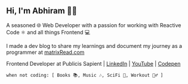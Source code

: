 ## Hi, I'm Abhiram 👨‍🚀

A seasoned 🌐 Web Developer with a passion for working with Reactive Code ⚛️ and all things Frontend 💻

I made a dev blog to share my learnings and document my journey as a programmer at [matrixRead.com](https://matrixread.com/)

Frontend Developer at Publicis Sapient | [LinkedIn](https://linkedin.com/in/abhiramready/) |  [YouTube](https://www.youtube.com/channel/UCsaSDDD5F1F774wzpSl0oDQ) | [Codepen](https://codepen.io/abhiramready/pens/showcase)
```
when not coding: [ Books 📚, Music 🎶, SciFi 🔭, Workout 🏋️‍♂️ ]
```
